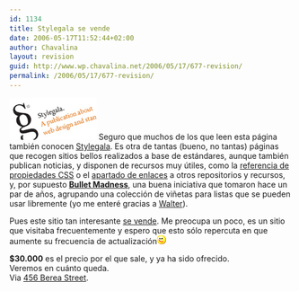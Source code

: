 ```yaml
---
id: 1134
title: Stylegala se vende
date: 2006-05-17T11:52:44+02:00
author: Chavalina
layout: revision
guid: http://www.wp.chavalina.net/2006/05/17/677-revision/
permalink: /2006/05/17/677-revision/
---
```

<img class="imgizqda" src="/imagenes/fotos/stylegala.jpg" alt="Stylegala - web design publication" /> Seguro que muchos de los que leen esta página también conocen <a href="http://stylegala.com/" target="_blank">Stylegala</a>. Es otra de tantas (bueno, no tantas) páginas que recogen sitios bellos realizados a base de estándares, aunque también publican noticias, y disponen de recursos muy útiles, como la <a href="http://www.stylegala.com/features/css-reference/" target="_blank">referencia de propiedades CSS</a> o el <a href="http://www.stylegala.com/resources/" target="_blank">apartado de enlaces</a> a otros repositorios y recursos, y, por supuesto **<a href="http://www.stylegala.com/features/bulletmadness/" target="_blank">Bullet Madness</a>**, una buena iniciativa que tomaron hace un par de a&ntilde;os, agrupando una colección de vi&ntilde;etas para listas que se pueden usar libremente (yo me enteré gracias a <a href="http://www.htmllife.com/archivos/bullet_madness/" target="_blank">Walter</a>).

Pues este sitio tan interesante <a href="http://www.sitepoint.com/forums/showthread.php?t=381321" target="_blank">se vende</a>. Me preocupa un poco, es un sitio que visitaba frecuentemente y espero que esto sólo repercuta en que aumente su frecuencia de actualización![emo](/imagenes/emoticonos/guino.gif) 

**$30.000** es el precio por el que sale, y ya ha sido ofrecido.  
Veremos en cuánto queda.  
Via <a href="http://www.456bereastreet.com/archive/200605/stylegala_is_for_sale/" target="_blank">456 Berea Street</a>.